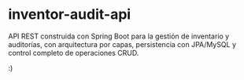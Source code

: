 # inventor-audit-api
API REST construida con Spring Boot para la gestión de inventario y auditorías, con arquitectura por capas, persistencia con JPA/MySQL y control completo de operaciones CRUD.

:)
